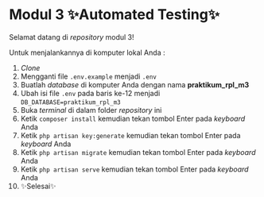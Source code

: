 ﻿# Modul 3 ✨Automated Testing✨

Selamat datang di _repository_ modul 3!

Untuk menjalankannya di komputer lokal Anda :
1. _Clone_
2. Mengganti file `.env.example` menjadi `.env`
3. Buatlah _database_ di komputer Anda dengan nama **praktikum_rpl_m3**
4. Ubah isi file `.env` pada baris ke-12 menjadi `DB_DATABASE=praktikum_rpl_m3`
5. Buka _terminal_ di dalam folder _repository_ ini
6. Ketik `composer install` kemudian tekan tombol Enter pada _keyboard_ Anda
7. Ketik `php artisan key:generate` kemudian tekan tombol Enter pada _keyboard_ Anda
8. Ketik `php artisan migrate` kemudian tekan tombol Enter pada _keyboard_ Anda
9. Ketik `php artisan serve` kemudian tekan tombol Enter pada _keyboard_ Anda
10. ✨Selesai✨
